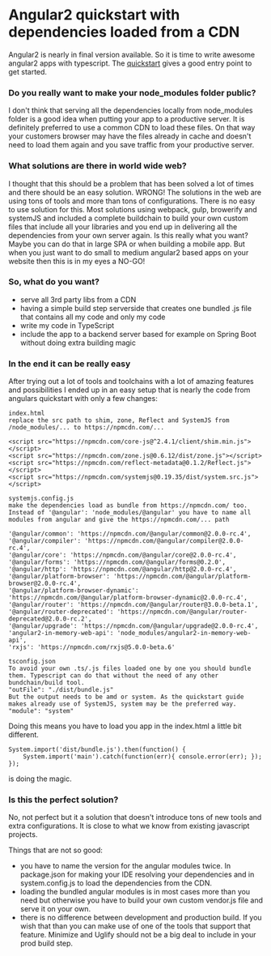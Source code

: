 # Angular2 quickstart with dependencies loaded from a CDN

Angular2 is nearly in final version available. So it is time to write awesome angular2 apps with typescript. The <a href="https://angular.io/docs/ts/latest/quickstart.html">quickstart</a> gives a good entry point to get started.

### Do you really want to make your node_modules folder public?

I don't think that serving all the dependencies locally from node_modules folder is a good idea when putting your app to a productive server. It is definitely preferred to use a common CDN to load these files. On that way your customers browser may have the files already in cache and doesn't need to load them again and you save traffic from your productive server.

### What solutions are there in world wide web?

I thought that this should be a problem that has been solved a lot of times and there should be an easy solution. WRONG! The solutions in the web are using tons of tools and more than tons of configurations. There is no easy to use solution for this. Most solutions using webpack, gulp, browerify and systemJS and included a complete buildchain to build your own custom files that include all your libraries and you end up in delivering all the dependencies from your own server again. Is this really what you want? Maybe you can do that in large SPA or when building a mobile app. But when you just want to do small to medium angular2 based apps on your website then this is in my eyes a NO-GO!

### So, what do you want?

* serve all 3rd party libs from a CDN
* having a simple build step serverside that creates one bundled .js file that contains all my code and only my code
* write my code in TypeScript
* include the app to a backend server based for example on Spring Boot without doing extra building magic

### In the end it can be really easy

After trying out a lot of tools and toolchains with a lot of amazing features and possibilities I ended up in an easy setup that is nearly the code from angulars quickstart with only a few changes:

```
index.html
replace the src path to shim, zone, Reflect and SystemJS from /node_modules/... to https://npmcdn.com/...

<script src="https://npmcdn.com/core-js@^2.4.1/client/shim.min.js"></script>
<script src="https://npmcdn.com/zone.js@0.6.12/dist/zone.js"></script>
<script src="https://npmcdn.com/reflect-metadata@0.1.2/Reflect.js"></script>
<script src="https://npmcdn.com/systemjs@0.19.35/dist/system.src.js"></script>
```

```
systemjs.config.js
make the dependencies load as bundle from https://npmcdn.com/ too.
Instead of '@angular': 'node_modules/@angular' you have to name all modules from angular and give the https://npmcdn.com/... path

'@angular/common': 'https://npmcdn.com/@angular/common@2.0.0-rc.4',
'@angular/compiler': 'https://npmcdn.com/@angular/compiler@2.0.0-rc.4',
'@angular/core': 'https://npmcdn.com/@angular/core@2.0.0-rc.4',
'@angular/forms': 'https://npmcdn.com/@angular/forms@0.2.0',
'@angular/http': 'https://npmcdn.com/@angular/http@2.0.0-rc.4',
'@angular/platform-browser': 'https://npmcdn.com/@angular/platform-browser@2.0.0-rc.4',
'@angular/platform-browser-dynamic': 'https://npmcdn.com/@angular/platform-browser-dynamic@2.0.0-rc.4',
'@angular/router': 'https://npmcdn.com/@angular/router@3.0.0-beta.1',
'@angular/router-deprecated': 'https://npmcdn.com/@angular/router-deprecated@2.0.0-rc.2',
'@angular/upgrade': 'https://npmcdn.com/@angular/upgrade@2.0.0-rc.4',
'angular2-in-memory-web-api': 'node_modules/angular2-in-memory-web-api',
'rxjs': 'https://npmcdn.com/rxjs@5.0.0-beta.6'
```

```
tsconfig.json
To avoid your own .ts/.js files loaded one by one you should bundle them. Typescript can do that without the need of any other bundchain/build tool.
"outFile": "./dist/bundle.js"
But the output needs to be amd or system. As the quickstart guide makes already use of SystemJS, system may be the preferred way.
"module": "system"
```

Doing this means you have to load you app in the index.html a little bit different.
```
System.import('dist/bundle.js').then(function() {
    System.import('main').catch(function(err){ console.error(err); });
});
```
is doing the magic.

### Is this the perfect solution?

No, not perfect but it a solution that doesn't introduce tons of new tools and extra configurations. It is close to what we know from existing javascript projects.

Things that are not so good:
* you have to name the version for the angular modules twice. In package.json for making your IDE resolving your dependencies and in system.config.js to load the dependencies from the CDN.
* loading the bundled angular modules is in most cases more than you need but otherwise you have to build your own custom vendor.js file and serve it on your own.
* there is no difference between development and production build. If you wish that than you can make use of one of the tools that support that feature. Minimize and Uglify should not be a big deal to include in your prod build step.
